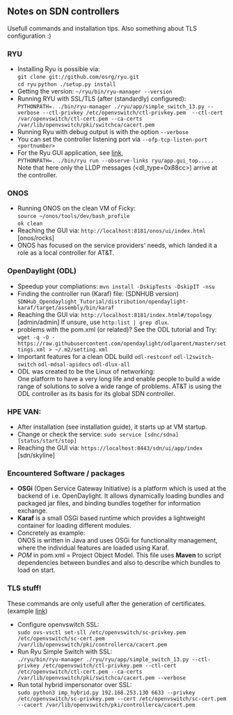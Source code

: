 ## Notes on SDN controllers
Usefull commands and installation tips. Also something about TLS configuration :)

### RYU
* Installing Ryu is possible via:  
  `git clone git://github.com/osrg/ryu.git`  
  `cd ryu`
  `python ./setup.py install`
* Getting the version:
  `~/ryu/bin/ryu-manager --version`
* Running RYU with SSL/TLS (after (standardly) configured):  
  `PYTHONPATH=. ./bin/ryu-manager ./ryu/app/simple_switch_13.py --verbose --ctl-privkey /etc/openvswitch/ctl-privkey.pem  --ctl-cert /var/openvswitch/ctl-cert.pem --ca-certs /var/lib/openvswitch/pki/switchca/cacert.pem`
* Running Ryu with debug output is with the option `--verbose`
* You can set the controller listening port via `--ofp-tcp-listen-port <portnumber>`
* For the Ryu GUI application, see [link](ryu.readthedocs.io/en/latest/gui.html),  
  `PYTHONPATH=. ./bin/ryu run --observe-links ryu/app.gui_top.....`  
  Note that here only the LLDP messages (<dl_type=0x88cc>) arrive at the controller. 


### ONOS
* Running ONOS on the clean VM of Ficky:  
  `source ~/onos/tools/dev/bash_profile`  
  `ok clean`
* Reaching the GUI via:  `http://localhost:8181/onos/ui/index.html` [onos/rocks]
* ONOS has focused on the service providers' needs, which landed it a role as a local controller for AT&T.


### OpenDaylight (ODL)
* Speedup your compliations: `mvn install -DskipTests -DskipIT -nsu`
* Finding the controller run (Karaf) file:  (SDNHUB version)
  `SDNHub_Opendaylight_Tutorial/distribution/opendaylight-karaf/target/assembly/bin/karaf`
* Reaching the GUI via:  `http://localhost:8181/index.html#/topology` [admin/admin]
  If unsure, use `http:list | grep dlux`.
* problems with the pom.xml (or related)? See the ODL tutorial and Try:  
  `wget -q -O - https://raw.githubusercontent.com/opendaylight/odlparent/master/settings.xml > ~/.m2/setting.xml`
* Important features for a clean ODL build `odl-restconf` `odl-l2switch-switch` `odl-mdsal-apidocs` `odl-dlux-all`
* ODL was created to be the Linux of networking:  
  One platform to have a very long life and enable people to build a wide range of solutions to solve a wide range of problems. 
  AT&T is using the ODL controller as its basis for its global SDN controller.


### HPE VAN:
* After installation (see installation guide), it starts up at VM startup.
* Change or check the service: `sudo service [sdnc/sdna] [status/start/stop]`
* Reaching the GUI via:  `https://localhost:8443/sdn/ui/app/index` [sdn/skyline]


### Encountered Software / packages
* **OSGi** (Open Service Gateway Initiative) is a platform which is used at the backend of i.e. OpenDaylight.
  It allows dynamically loading bundles and packaged jar files, and binding bundles together for information exchange.
* **Karaf** is a small OSGi based runtime which provides a lightweight container for loading different modules.
* Concretely as example:  
  ONOS is written in Java and uses OSGi for functionality management, where the individual features are loaded using Karaf.
* _POM_ in pom.xml = Project Object Model.
  This file uses **Maven** to script dependencies between bundles and also to describe which bundles to load on start.


### TLS stuff!
These commands are only usefull after the generation of certificates. (example [link](http://ryu.readthedocs.io/en/latest/tls.html))

* Configure openvswitch SSL:  
  `sudo ovs-vsctl set-sll /etc/openvswitch/sc-privkey.pem /etc/openvswitch/sc-cert.pem /var/lib/openvswitch/pki/controllerca/cacert.pem`
* Run Ryu Simple Switch with SSL:  
  `./ryu/bin/ryu-manager ./ryu/ryu/app/simple_switch_13.py --ctl-privkey /etc/openvswitch/ctl-privkey.pem --ctl-cert /etc/openvswitch/ctl-cert.pem --ca-certs /var/lib/openvswitch/pki/switchca/cacert.pem --verbose`
* Run total hybrid impersonator over SSL:  
  `sudo python3 imp_hybrid.py 192.168.253.130 6633 --privkey /etc/openvswitch/sc-privkey.pem --cert /etc/openvswitch/sc-cert.pem --cacert /var/lib/openvswitch/pki/controllerca/cacert.pem`
